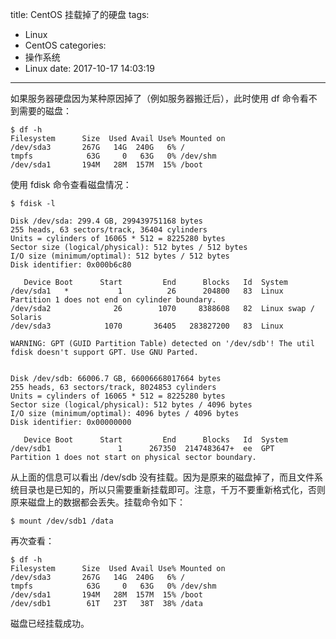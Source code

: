 title: CentOS 挂载掉了的硬盘
tags:
  - Linux
  - CentOS
categories:
  - 操作系统
  - Linux
date: 2017-10-17 14:03:19
---


如果服务器硬盘因为某种原因掉了（例如服务器搬迁后），此时使用 df 命令看不到需要的磁盘：

    $ df -h
    Filesystem      Size  Used Avail Use% Mounted on
    /dev/sda3       267G   14G  240G   6% /
    tmpfs            63G     0   63G   0% /dev/shm
    /dev/sda1       194M   28M  157M  15% /boot

使用 fdisk 命令查看磁盘情况：

    $ fdisk -l
    
    Disk /dev/sda: 299.4 GB, 299439751168 bytes
    255 heads, 63 sectors/track, 36404 cylinders
    Units = cylinders of 16065 * 512 = 8225280 bytes
    Sector size (logical/physical): 512 bytes / 512 bytes
    I/O size (minimum/optimal): 512 bytes / 512 bytes
    Disk identifier: 0x000b6c80
    
       Device Boot      Start         End      Blocks   Id  System
    /dev/sda1   *           1          26      204800   83  Linux
    Partition 1 does not end on cylinder boundary.
    /dev/sda2              26        1070     8388608   82  Linux swap / Solaris
    /dev/sda3            1070       36405   283827200   83  Linux
    
    WARNING: GPT (GUID Partition Table) detected on '/dev/sdb'! The util fdisk doesn't support GPT. Use GNU Parted.
    
    
    Disk /dev/sdb: 66006.7 GB, 66006668017664 bytes
    255 heads, 63 sectors/track, 8024853 cylinders
    Units = cylinders of 16065 * 512 = 8225280 bytes
    Sector size (logical/physical): 512 bytes / 4096 bytes
    I/O size (minimum/optimal): 4096 bytes / 4096 bytes
    Disk identifier: 0x00000000
    
       Device Boot      Start         End      Blocks   Id  System
    /dev/sdb1               1      267350  2147483647+  ee  GPT
    Partition 1 does not start on physical sector boundary.

从上面的信息可以看出 /dev/sdb 没有挂载。因为是原来的磁盘掉了，而且文件系统目录也是已知的，所以只需要重新挂载即可。注意，千万不要重新格式化，否则原来磁盘上的数据都会丢失。挂载命令如下：

    $ mount /dev/sdb1 /data
    
再次查看：

    $ df -h
    Filesystem      Size  Used Avail Use% Mounted on
    /dev/sda3       267G   14G  240G   6% /
    tmpfs            63G     0   63G   0% /dev/shm
    /dev/sda1       194M   28M  157M  15% /boot
    /dev/sdb1        61T   23T   38T  38% /data

磁盘已经挂载成功。
